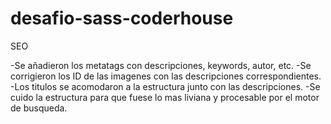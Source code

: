 # desafio-sass-coderhouse

SEO

-Se añadieron los metatags con descripciones, keywords, autor, etc.
-Se corrigieron los ID de las imagenes con las descripciones correspondientes. 
-Los titulos se acomodaron a la estructura junto con las descripciones.
-Se cuido la estructura para que fuese lo mas liviana y procesable por el motor de busqueda.
